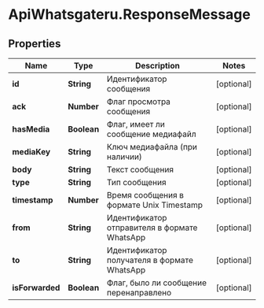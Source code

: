 # ApiWhatsgateru.ResponseMessage

## Properties
Name | Type | Description | Notes
------------ | ------------- | ------------- | -------------
**id** | **String** | Идентификатор сообщения | [optional] 
**ack** | **Number** | Флаг просмотра сообщения | [optional] 
**hasMedia** | **Boolean** | Флаг, имеет ли сообщение медиафайл | [optional] 
**mediaKey** | **String** | Ключ медиафайла (при наличии) | [optional] 
**body** | **String** | Текст сообщения | [optional] 
**type** | **String** | Тип сообщения | [optional] 
**timestamp** | **Number** | Время сообщения в формате Unix Timestamp | [optional] 
**from** | **String** | Идентификатор отправителя в формате WhatsApp | [optional] 
**to** | **String** | Идентификатор получателя в формате WhatsApp | [optional] 
**isForwarded** | **Boolean** | Флаг, было ли сообщение перенаправлено | [optional] 
